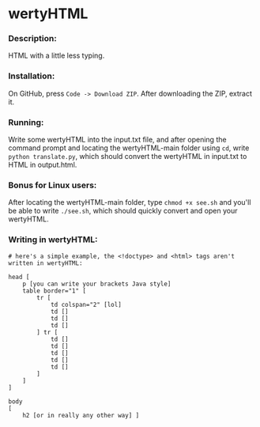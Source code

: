 # wertyHTML
### Description:
HTML with a little less typing.

### Installation:
On GitHub, press `Code -> Download ZIP`. After downloading the ZIP, extract it.

### Running:
Write some wertyHTML into the input.txt file, and after opening the command prompt and locating the wertyHTML-main folder using `cd`, write `python translate.py`, which should convert the wertyHTML in input.txt to HTML in output.html.

### Bonus for Linux users:
After locating the wertyHTML-main folder, type `chmod +x see.sh` and you'll be able to write `./see.sh`, which should quickly convert and open your wertyHTML.

### Writing in wertyHTML:
```
# here's a simple example, the <!doctype> and <html> tags aren't written in wertyHTML:

head [
    p [you can write your brackets Java style]
    table border="1" [
        tr [
            td colspan="2" [lol]
            td []
            td []
            td []
        ] tr [
            td []
            td []
            td []
            td []
            td []
        ]
    ]
]

body
[
    h2 [or in really any other way] ]
```
